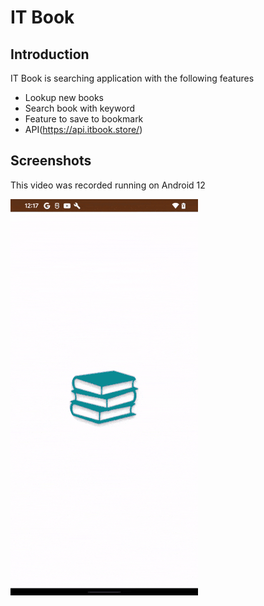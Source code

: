 IT Book
=================

Introduction
------------

IT Book is searching application with the following features

- Lookup new books
- Search book with keyword
- Feature to save to bookmark
- API(https://api.itbook.store/)

Screenshots
-----------

This video was recorded running on Android 12

![IT Book application](screenshots/app_guide.gif "IT Book app guide")
